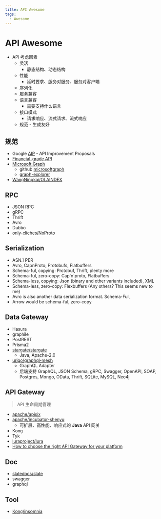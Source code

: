 ```yaml
---
title: API Awesome
tags:
  - Awesome
---
```


# API Awesome

- API 考虑因素
  - 灵活
    - 静态结构、动态结构
  - 性能
    - 延时要求、服务对服务、服务对客户端
  - 序列化
  - 服务兼容
  - 语言兼容
    - 需要支持什么语言
  - 接口模式
    - 请求响应、流式请求、流式响应
  - 规范 - 生成友好

## 规范

- Google [AIP](https://google.aip.dev/general) - API Improvement Proposals
- [Financial-grade API](https://fapi.openid.net)
- [Microsoft Graph](https://docs.microsoft.com/zh-cn/graph/overview)
  - github [microsoftgraph](https://github.com/microsoftgraph)
  - [graph-explorer](https://developer.microsoft.com/zh-cn/graph/graph-explorer)
- [WangNingkai/OLAINDEX](https://github.com/WangNingkai/OLAINDEX)

## RPC

- JSON RPC
- gRPC
- Thrift
- Avro
- Dubbo
- [only-cliches/NoProto](https://github.com/only-cliches/NoProto)

## Serialization

- ASN.1 PER
- Avro, CapnProto, Protobufs, Flatbuffers
- Schema-ful, copying: Protobuf, Thrift, plenty more
- Schema-ful, zero-copy: Cap'n'proto, Flatbuffers
- Schema-less, copying: Json (binary and other variants included), XML
- Schema-less, zero-copy: Flexbuffers (Any others? This seems new to me)
- Avro is also another data serialization format. Schema-Ful,
- Arrow would be schema-ful, zero-copy

## Data Gateway

- Hasura
- graphile
- PostREST
- Prisma2
- [stargate/stargate](https://github.com/stargate/stargate)
  - Java, Apache-2.0
- [urigo/graphql-mesh](https://github.com/urigo/graphql-mesh)
  - GraphQL Adapter
  - 后端支持 GraphQL, JSON Schema, gRPC, Swagger, OpenAPI, SOAP, Postgres, Mongo, OData, Thrift, SQLite, MySQL, Neo4j

## API Gateway

> API 生命周期管理

- [apache/apisix](https://github.com/apache/apisix)
- [apache/incubator-shenyu](https://github.com/apache/incubator-shenyu)
  - 可扩展、高性能、响应式的 **Java** API 网关
- Kong
- Tyk
- [luraproject/lura](https://github.com/luraproject/lura)
- [How to choose the right API Gateway for your platform](https://www.moesif.com/blog/technical/api-gateways/How-to-Choose-The-Right-API-Gateway-For-Your-Platform-Comparison-Of-Kong-Tyk-Apigee-And-Alternatives/)

## Doc

- [slatedocs/slate](https://github.com/slatedocs/slate)
- swagger
- graphql

## Tool

- [Kong/insomnia](https://github.com/Kong/insomnia)
